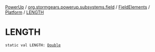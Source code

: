 [PowerUp](../../../index.md) / [org.stormgears.powerup.subsystems.field](../../index.md) / [FieldElements](../index.md) / [Platform](index.md) / [LENGTH](./-l-e-n-g-t-h.md)

# LENGTH

`static val LENGTH: `[`Double`](https://kotlinlang.org/api/latest/jvm/stdlib/kotlin/-double/index.html)